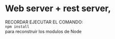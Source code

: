 # Web server + rest server,

RECORDAR EJECUTAR EL COMANDO:           
 ``` npm install ```       
para reconstruir los modulos de Node